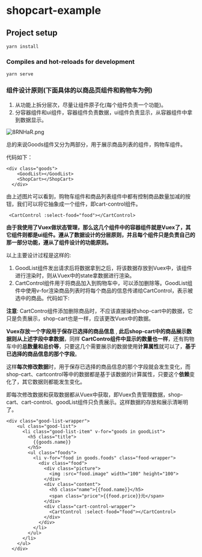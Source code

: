 # shopcart-example

## Project setup
```
yarn install
```

### Compiles and hot-reloads for development
```
yarn serve
```
### 组件设计原则(下面具体的以商品页组件和购物车为例)

1. 从功能上拆分层次，尽量让组件原子化(每个组件负责一个功能)。
2. 分容器组件和ui组件，容器组件负责数据，ui组件负责显示，从容器组件中拿到数据显示。

![8RNHaR.png](https://s1.ax1x.com/2020/03/21/8RNHaR.png)

总的来说Goods组件又分为两部分，用于展示商品列表的组件，购物车组件。

代码如下：
```JS
<div class="goods">
    <GoodList></GoodList>
    <ShopCart></ShopCart>
  </div>
```

由上述图片可以看到，购物车组件和商品列表组件中都有控制商品数量加减的按钮，我们可以将它抽象成一个组件，即cart-control组件。

```JS
 <CartControl :select-food="food"></CartControl>
```

**由于我使用了Vuex做状态管理，那么这几个组件中的容器组件就是Vuex了，其它组件则都是ui组件。遵从了数据设计的分层原则，并且每个组件只是负责自己的那一部分功能，遵从了组件设计的功能原则。**

以上主要设计过程是这样的:

1. GoodList组件发出请求后将数据拿到之后，将该数据存放到Vuex中，该组件进行渲染时，则从Vuex中的state拿数据进行渲染。
2. CartControl组件用于将商品加入到购物车中，可以添加删除等。GoodList组件中使用v-for渲染商品列表时将每个商品的信息传递给CartControl，表示被选中的商品。代码如下:

**注意**: CartContro组件添加删除商品时，不应该直接操控shop-cart中的数据，它只是负责展示，shop-cart也是一样，应该更改Vuex中的数据。

**Vuex存放一个字段用于保存已选择的商品信息** , **此后shop-cart中的商品展示数据则从上述字段中拿数据**，同样 **CartContro组件中显示的数量也一样**，还有购物车中的**总数量和总价等**，只要这几个需要展示的数据使用**计算属性**就可以了，**基于已选择的商品信息的那个字段**。

这样**每次修改数据**时，用于保存已选择的商品信息的那个字段就会发生变化，而shop-cart、cartcontrol等中的数据都是基于该数据的计算属性，只要这个**依赖**变化了，其它数据则都能发生变化。


即每次修改数据和获取数据都从Vuex中获取，即Vuex负责管理数据，shop-cart、cart-control、goodList组件只负责展示。这样数据的存放和展示清晰明了。

```JS
<div class="good-list-wrapper">
    <ul class="good-list">
      <li class="good-list-item" v-for="goods in goodList">
        <h5 class="title">
          {{goods.name}}
        </h5>
        <ul class="foods">
          <li v-for="food in goods.foods" class="food-wrapper">
            <div class="food">
              <div class="picture">
                <img :src="food.image" width="100" height="100">
              </div>
              <div class="content">
                <h5 class="name">{{food.name}}</h5>
                <span class="price">{{food.price}}元</span>
              </div>
              <div class="cart-control-wrapper">
                <CartControl :select-food="food"></CartControl>
              </div>
            </div>
          </li>
        </ul>
      </li>
    </ul>
  </div>
```

